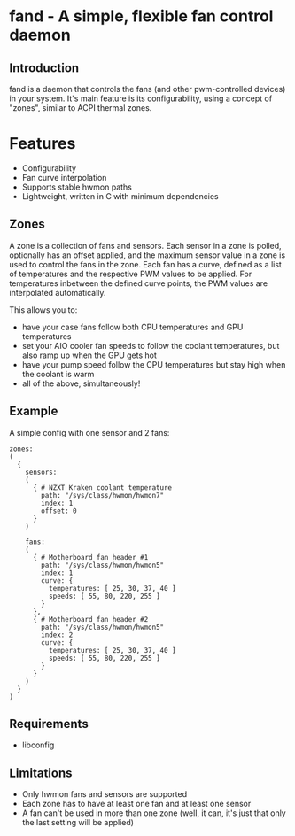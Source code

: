 # fand - A simple, flexible fan control daemon

## Introduction

fand is a daemon that controls the fans (and other pwm-controlled devices)
in your system. It's main feature is its configurability, using a concept of
"zones", similar to ACPI thermal zones.

# Features

- Configurability
- Fan curve interpolation
- Supports stable hwmon paths
- Lightweight, written in C with minimum dependencies

## Zones

A zone is a collection of fans and sensors. Each sensor in a zone is polled,
optionally has an offset applied, and the maximum sensor value in a zone is
used to control the fans in the zone. Each fan has a curve, defined as a list
of temperatures and the respective PWM values to be applied. For temperatures
inbetween the defined curve points, the PWM values are interpolated automatically.

This allows you to:

- have your case fans follow both CPU temperatures and GPU temperatures
- set your AIO cooler fan speeds to follow the coolant temperatures, but also
  ramp up when the GPU gets hot
- have your pump speed follow the CPU temperatures but stay high when the
  coolant is warm
- all of the above, simultaneously!

## Example

A simple config with one sensor and 2 fans:

```
zones:
(
  {
    sensors:
    (
      { # NZXT Kraken coolant temperature
        path: "/sys/class/hwmon/hwmon7"
        index: 1
        offset: 0
      }
    )

    fans:
    (
      { # Motherboard fan header #1
        path: "/sys/class/hwmon/hwmon5"
        index: 1
        curve: {
          temperatures: [ 25, 30, 37, 40 ]
          speeds: [ 55, 80, 220, 255 ]
        }
      },
      { # Motherboard fan header #2
        path: "/sys/class/hwmon/hwmon5"
        index: 2
        curve: {
          temperatures: [ 25, 30, 37, 40 ]
          speeds: [ 55, 80, 220, 255 ]
        }
      }
    )
  }
)
```

## Requirements

- libconfig

## Limitations

- Only hwmon fans and sensors are supported
- Each zone has to have at least one fan and at least one sensor
- A fan can't be used in more than one zone (well, it can, it's just that only
  the last setting will be applied)
